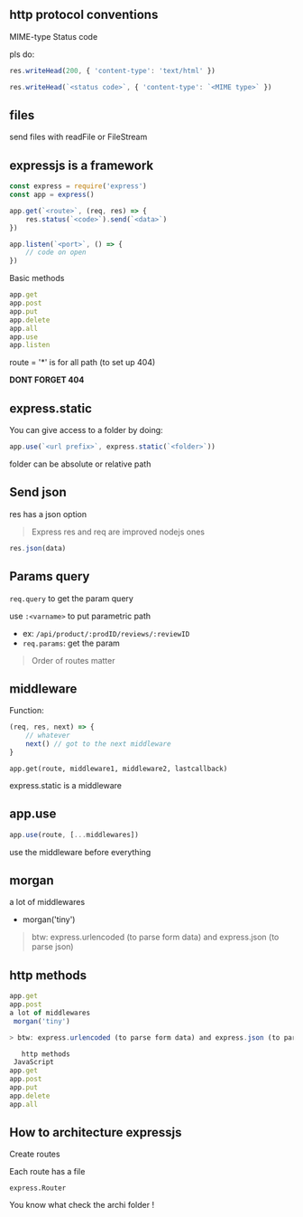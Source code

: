 ## http protocol conventions
MIME-type
Status code

pls do: 
```js
res.writeHead(200, { 'content-type': 'text/html' })

res.writeHead(`<status code>`, { 'content-type': `<MIME type>` })
```

## files
send files with readFile or FileStream

## expressjs is a framework

```js
const express = require('express')
const app = express()

app.get(`<route>`, (req, res) => {
	res.status(`<code>`).send(`<data>`)
})

app.listen(`<port>`, () => {
	// code on open
})
```

Basic methods
```js
app.get
app.post
app.put
app.delete
app.all
app.use
app.listen
```

route = '\*' is for all path (to set up 404)

**DONT FORGET 404**

## express.static
You can give access to a folder by doing:

```js
app.use(`<url prefix>`, express.static(`<folder>`))
```
folder can be absolute or relative path

## Send json

res has a json option

> Express res and req are improved nodejs ones

```js
res.json(data)
```

## Params query
`req.query` to get the param query

use `:<varname>` to put parametric path
- ex: `/api/product/:prodID/reviews/:reviewID`
- `req.params`: get the param

> Order of routes matter

## middleware
Function:
```js
(req, res, next) => {
	// whatever
	next() // got to the next middleware
}
```

```
app.get(route, middleware1, middleware2, lastcallback)
```

express.static is a middleware

## app.use

```js
app.use(route, [...middlewares])
```

use the middleware before everything

## morgan
a lot of middlewares
- morgan('tiny')

> btw: express.urlencoded (to parse form data) and express.json (to parse json)

## http methods
```js
app.get
app.post
a lot of middlewares
 morgan('tiny')

> btw: express.urlencoded (to parse form data) and express.json (to parse json)

​￼￼￼http methods
￼JavaScript￼
app.get
app.post
app.put
app.delete
app.all
```

## How to architecture expressjs

Create routes

Each route has a file

`express.Router`

You know what check the archi folder !
